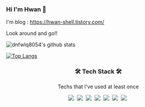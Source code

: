 ### Hi I'm Hwan 👋

I'm blog : https://hwan-shell.tistory.com/

Look around and go!!

<!--
**dnfwlq8054/dnfwlq8054** is a ✨ _special_ ✨ repository because its `README.md` (this file) appears on your GitHub profile.

Here are some ideas to get you started:

- 🔭 I’m currently working on ...
- 🌱 I’m currently learning ...
- 👯 I’m looking to collaborate on ...
- 🤔 I’m looking for help with ...
- 💬 Ask me about ...
- 📫 How to reach me: ...
- 😄 Pronouns: ...
- ⚡ Fun fact: ...
-->

![dnfwlq8054's github stats](https://github-readme-stats.vercel.app/api?username=dnfwlq8054&show_icons=true)

[![Top Langs](https://github-readme-stats.vercel.app/api/top-langs/?username=dnfwlq8054&layout=compact)](https://github.com/dnfwlq8054/github-readme-stats)



<h3 align="center">🛠 Tech Stack 🛠</h3>

<p align="center"> Techs that I've used at least once </p>

<p align="center">
  <img src="https://img.shields.io/badge/Java-FC494A?style=flat-square&logo=Java&logoColor=white"/></a>&nbsp 
  <img src="https://img.shields.io/badge/C++-00599C?style=flat-square&logo=C%2B%2B&logoColor=white"/></a>&nbsp 
  <img src="https://img.shields.io/badge/Javascript-ffb13b?style=flat-square&logo=javascript&logoColor=white"/></a>&nbsp 
  <img src="https://img.shields.io/badge/Go-00ADD8?style=flat-square&logo=Go&logoColor=white"/></a>&nbsp 
  <img src="https://img.shields.io/badge/aws-333664?style=flat-square&logo=amazon-aws&logoColor=white"/></a>&nbsp 
  <img src="https://img.shields.io/badge/Linux-005571?style=flat-square&logo=linux&logoColor=white"/></a>&nbsp
  <img src="https://img.shields.io/badge/Docker-00ADD8?style=flat-square&logo=docker&logoColor=white"/></a>&nbsp
</p>
